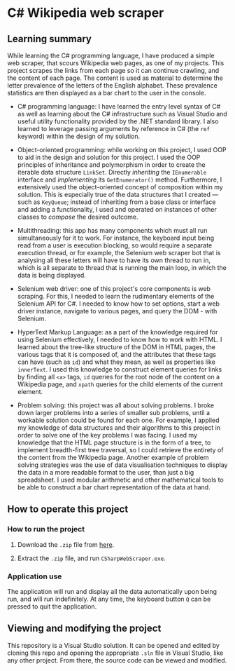 
# C# Wikipedia web scraper

## Learning summary

While learning the C# programming language, I have produced a simple web scraper, that scours Wikipedia web pages, as one of my projects. This project scrapes the links from each page so it can continue crawling, and the content of each page. The content is used as material to determine the letter prevalence of the letters of the English alphabet. These prevalence statistics are then displayed as a bar chart to the user in the console.

* C# programming language: I have learned the entry level syntax of C# as well as learning about the C# infrastructure such as Visual Studio and useful utility functionality provided by the .NET standard library. I also learned to leverage passing arguments by reference in C# (the `ref` keyword) within the design of my solution.

* Object-oriented programming: while working on this project, I used OOP to aid in the design and solution for this project. I used the OOP principles of inheritance and polymorphism in order to create the iterable data structure `LinkSet`. Directly *inheriting* the `IEnumerable` interface and *implementing* its `GetEnumerator()` method. Furthermore, I extensively used the object-oriented concept of composition within my solution. This is especially true of the data structures that I created — such as `KeyQueue`; instead of inheriting from a base class or interface and adding a functionality, I used and operated on instances of other classes to *compose* the desired outcome.

* Multithreading: this app has many components which must all run simultaneously for it to work. For instance, the keyboard input being read from a user is execution blocking, so would require a separate execution thread, or for example, the Selenium web scraper bot that is analysing all these letters will have to have its own thread to run in, which is all separate to thread that is running the main loop, in which the data is being displayed.

* Selenium web driver: one of this project's core components is web scraping. For this, I needed to learn the rudimentary elements of the Selenium API for C#. I needed to know how to set options, start a web driver instance, navigate to various pages, and query the DOM - with Selenium.

* HyperText Markup Language: as a part of the knowledge required for using Selenium effectively, I needed to know how to work with HTML. I learned about the tree-like structure of the DOM in HTML pages, the various tags that it is composed of, and the attributes that these tags can have (such as `id`) and what they mean, as well as properties like `innerText`. I used this knowledge to construct element queries for links by finding all `<a>` tags, `id` queries for the root node of the content on a Wikipedia page, and `xpath` queries for the child elements of the current element.

* Problem solving: this project was all about solving problems. I broke down larger problems into a series of smaller sub problems, until a workable solution could be found for each one. For example, I applied my knowledge of data structures and their algorithms to this project in order to solve one of the key problems I was facing. I used my knowledge that the HTML page structure is in the form of a tree, to implement breadth-first tree traversal, so I could retrieve the entirety of the content from the Wikipedia page. Another example of problem solving strategies was the use of data visualisation techniques to display the data in a more readable format to the user, than just a big spreadsheet. I used modular arithmetic and other mathematical tools to be able to construct a bar chart representation of the data at hand.

## How to operate this project

### How to run the project

1. Download the `.zip` file from [here](https://github.com/AndreiCravtov/csharp-web-scraper/releases/tag/Windows).

2. Extract the `.zip` file, and run `CSharpWebScraper.exe`.

### Application use

The application will run and display all the data automatically upon being run, and will run indefinitely. At any time, the keyboard button `Q` can be pressed to quit the application.

## Viewing and  modifying  the project

This repository is a Visual Studio solution. It can be opened and edited by cloning this repo and opening the appropriate `.sln` file in Visual Studio, like any other project. From there, the source code can be viewed and modified.
